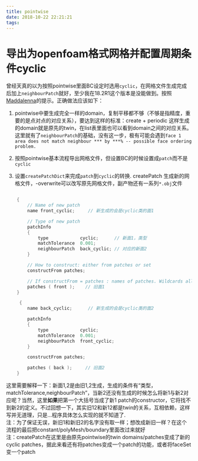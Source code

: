 ```yaml
---
title: pointwise
date: 2018-10-22 22:21:21
tags:
---
```


# 导出为openfoam格式网格并配置周期条件cyclic

曾经天真的以为按照pointwise里面BC设定时选用`cyclic`，在网格文件生成完成后加上`neighbourPatch`就好，至少我在18.2R1这个版本是没能做到。按照[Maddalenna](https://www.cfd-online.com/Forums/openfoam-meshing/61596-cyclic-bcs-pointwiseopenfoam-export.html)的提示。正确做法应该如下：   
1. pointwise中要生成完全一样的domain，复制平移都不够（不够是指精度，重要的是点对点的对应关系），要达到这样的标准：create + periodic 这样生成的domain就是原先的twin，在list表里面也可以看到domain之间的对应关系。这里就有了`neighbourPatch`的基础，没有这一步，极有可能会遇到`face 1 area does not match neighbour *** by ***% -- possible face ordering problem.`

2. 按照pointwise基本流程导出网格文件，但设置BC的时候设置成`patch`而不是`cyclic`

3. 设置`createPatchDict`来完成`patch`到`cyclic`的转换. createPatch 生成新的网格文件，-overwrite可以改写原先网格文件，副产物还有一系列`*.obj`文件

```cpp

    {
        // Name of new patch
        name front_cyclic;     // 新生成的会是cyclic类的面1

        // Type of new patch
        patchInfo
        {
            type            cyclic;      // 新面1，类型
            matchTolerance  0.001;
            neighbourPatch  back_cyclic; // 对应的新面2
        }

        // How to construct: either from patches or set
        constructFrom patches;

        // If constructFrom = patches : names of patches. Wildcards allowed.
        patches ( front );    // 旧面1
    }

     {
        name back_cyclic;      // 新生成的会是cyclic类的面2

        patchInfo
        {
            type            cyclic;
            matchTolerance  0.001;
            neighbourPatch  front_cyclic;
        }

        constructFrom patches;

        patches ( back );     // 旧面2
    }

```
这里需要解释一下：新面1,2是由旧1,2生成，生成的条件有“类型，matchTolerance,neighbourPatch”，当新2还没有生成的时候怎么将新1与新2对应呢？当然，这里**如果**把第一个大括号当成了新1 patch的constructor，它将找不到新2的定义。不过回想一下，其实旧12和新12都是twin的关系，互相依赖，这样写并无道理，只是...程序具体怎么实现的就不知道了.   
注：为了保证无误，新旧1和新旧2的名字没有取一样；想改成新旧一样？在这个流程的最后把constant/polyMesh/boundary里面改过来就好   
注：createPatch在这里是由原先pointwise的twin domains/patches变成了新的cyclic patches，据此来看还有将patches变成一个patch的功能，或者将faceSet变一个patch

